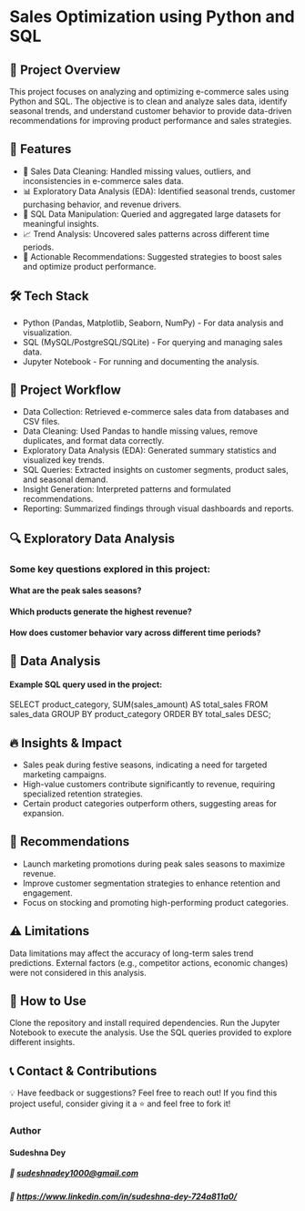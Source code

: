 # Sales Optimization using Python and SQL


## 📌 Project Overview

This project focuses on analyzing and optimizing e-commerce sales using Python and SQL. The objective is to clean and analyze sales data, identify seasonal trends, and understand customer behavior to provide data-driven recommendations for improving product performance and sales strategies.

## 🚀 Features

- 🛒 Sales Data Cleaning: Handled missing values, outliers, and inconsistencies in e-commerce sales data.
- 📊 Exploratory Data Analysis (EDA): Identified seasonal trends, customer purchasing behavior, and revenue drivers.
- 🔄 SQL Data Manipulation: Queried and aggregated large datasets for meaningful insights.
- 📈 Trend Analysis: Uncovered sales patterns across different time periods.
- 📢 Actionable Recommendations: Suggested strategies to boost sales and optimize product performance.

## 🛠 Tech Stack

- Python (Pandas, Matplotlib, Seaborn, NumPy) - For data analysis and visualization.
- SQL (MySQL/PostgreSQL/SQLite) - For querying and managing sales data.
- Jupyter Notebook - For running and documenting the analysis.

## 📂 Project Workflow

- Data Collection: Retrieved e-commerce sales data from databases and CSV files.
- Data Cleaning: Used Pandas to handle missing values, remove duplicates, and format data correctly.
- Exploratory Data Analysis (EDA): Generated summary statistics and visualized key trends.
- SQL Queries: Extracted insights on customer segments, product sales, and seasonal demand.
- Insight Generation: Interpreted patterns and formulated recommendations.
- Reporting: Summarized findings through visual dashboards and reports.

## 🔍 Exploratory Data Analysis

### Some key questions explored in this project:
#### What are the peak sales seasons?
#### Which products generate the highest revenue?
#### How does customer behavior vary across different time periods?

## 🔢 Data Analysis

#### Example SQL query used in the project:
SELECT product_category, SUM(sales_amount) AS total_sales
FROM sales_data
GROUP BY product_category
ORDER BY total_sales DESC;

## 🔥 Insights & Impact

- Sales peak during festive seasons, indicating a need for targeted marketing campaigns.
- High-value customers contribute significantly to revenue, requiring specialized retention strategies.
- Certain product categories outperform others, suggesting areas for expansion.

## 📌 Recommendations

- Launch marketing promotions during peak sales seasons to maximize revenue.
- Improve customer segmentation strategies to enhance retention and engagement.
- Focus on stocking and promoting high-performing product categories.

## ⚠️ Limitations

Data limitations may affect the accuracy of long-term sales trend predictions.
External factors (e.g., competitor actions, economic changes) were not considered in this analysis.

## 📌 How to Use

Clone the repository and install required dependencies.
Run the Jupyter Notebook to execute the analysis.
Use the SQL queries provided to explore different insights.

## 📞 Contact & Contributions

💡 Have feedback or suggestions? Feel free to reach out!
If you find this project useful, consider giving it a ⭐ and feel free to fork it!
### Author
#### Sudeshna Dey 
##### 📧 sudeshnadey1000@gmail.com 
##### 🔗 https://www.linkedin.com/in/sudeshna-dey-724a811a0/ 
